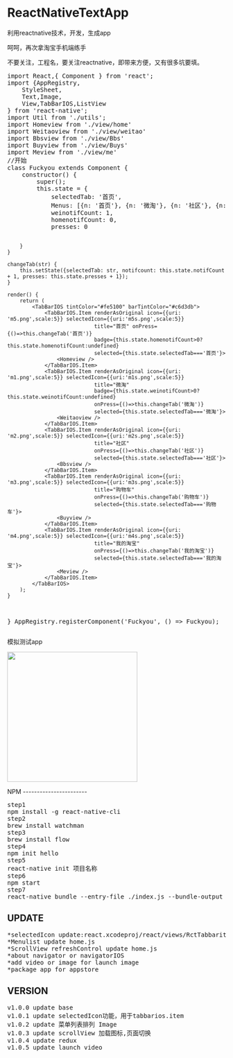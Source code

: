 # ReactNativeTextApp
利用reactnative技术，开发，生成app
<p>
呵呵，再次拿淘宝手机端练手
</p>
<p>
不要关注，工程名，要关注reactnative，即带来方便，又有很多坑要填。</p>
<pre>
import React,{ Component } from 'react';
import {AppRegistry,
    StyleSheet,
    Text,Image,
    View,TabBarIOS,ListView
} from 'react-native';
import Util from './utils';
import Homeview from './view/home'
import Weitaoview from './view/weitao'
import Bbsview from './view/Bbs'
import Buyview from './view/Buys'
import Meview from './view/me'
//开始
class Fuckyou extends Component {
    constructor() {
        super();
        this.state = {
            selectedTab: '首页',
            Menus: [{n: '首页'}, {n: '微淘'}, {n: '社区'}, {n: '购物车'}, {n: '我的淘宝'}],
            weinotifCount: 1,
            homenotifCount: 0,
            presses: 0

        }
    }

    changeTab(str) {
        this.setState({selectedTab: str, notifcount: this.state.notifCount + 1, presses: this.state.presses + 1});
    }

    render() {
        return (
            <TabBarIOS tintColor="#fe5100" barTintColor="#c6d3db">
                <TabBarIOS.Item renderAsOriginal icon={{uri: 'm5.png',scale:5}} selectedIcon={{uri:'m5s.png',scale:5}}
                                title="首页" onPress={()=>this.changeTab('首页')}
                                badge={this.state.homenotifCount>0?this.state.homenotifCount:undefined}
                                selected={this.state.selectedTab==='首页'}>
                    <Homeview />
                </TabBarIOS.Item>
                <TabBarIOS.Item renderAsOriginal icon={{uri: 'm1.png',scale:5}} selectedIcon={{uri:'m1s.png',scale:5}}
                                title="微淘"
                                badge={this.state.weinotifCount>0?this.state.weinotifCount:undefined}
                                onPress={()=>this.changeTab('微淘')}
                                selected={this.state.selectedTab==='微淘'}>
                    <Weitaoview />
                </TabBarIOS.Item>
                <TabBarIOS.Item renderAsOriginal icon={{uri: 'm2.png',scale:5}} selectedIcon={{uri:'m2s.png',scale:5}}
                                title="社区"
                                onPress={()=>this.changeTab('社区')}
                                selected={this.state.selectedTab==='社区'}>
                    <Bbsview />
                </TabBarIOS.Item>
                <TabBarIOS.Item renderAsOriginal icon={{uri: 'm3.png',scale:5}} selectedIcon={{uri:'m3s.png',scale:5}}
                                title="购物车"
                                onPress={()=>this.changeTab('购物车')}
                                selected={this.state.selectedTab==='购物车'}>
                    <Buyview />
                </TabBarIOS.Item>
                <TabBarIOS.Item renderAsOriginal icon={{uri: 'm4.png',scale:5}} selectedIcon={{uri:'m4s.png',scale:5}}
                                title="我的淘宝"
                                onPress={()=>this.changeTab('我的淘宝')}
                                selected={this.state.selectedTab==='我的淘宝'}>
                    <Meview />
                </TabBarIOS.Item>
            </TabBarIOS>
        );
    }
}
AppRegistry.registerComponent('Fuckyou', () => Fuckyou);
</pre>
模拟测试app
<p>
<img src='http://slowsay.github.io/ReactNativeTestApp/test.gif' width='300' />
</p>
NPM
-----------------------
<pre>
step1 
npm install -g react-native-cli
step2
brew install watchman
step3
brew install flow
step4
npm init hello
step5
react-native init 项目名称
step6
npm start
step7
react-native bundle --entry-file ./index.js --bundle-output ./ios/index.jsbundle
</pre>

UPDATE
-----------------------
<pre>
*selectedIcon update:react.xcodeproj/react/views/RctTabbaritem.m
*Menulist update home.js
*ScrollView refreshControl update home.js
*about navigator or navigatorIOS 
*add video or image for launch image
*package app for appstore
</pre>

VERSION
-----------------------
<pre>
v1.0.0 update base
v1.0.1 update selectedIcon功能，用于tabbarios.item
v1.0.2 update 菜单列表排列 Image
v1.0.3 update scrollView 加载图标,页面切换
v1.0.4 update redux
v1.0.5 update launch video
</pre>
